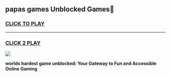 
## papas games Unblocked Games👋
<h3>
<a href="https://premium.freeplayer.one?title=papas_games&ref=16F">CLICK TO PLAY</a></h3>
<hr>

<h3>
<a href="https://premium.freeplayer.one?title=papas_games&ref=16F">CLICK 2 PLAY</a>
  
</h3>

<a href="https://premium.freeplayer.one?title=papas_games&ref=16F/"><img src="https://clearcache.store/games.png"></a>


**worlds hardest game unblocked: Your Gateway to Fun and Accessible Online Gaming**
